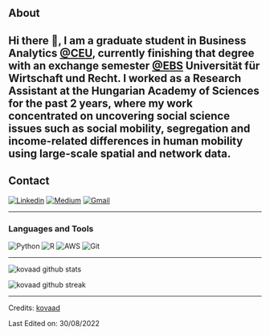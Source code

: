 ## About
Hi there 👋, I am a graduate student in Business Analytics [@CEU](https://www.ceu.edu), currently finishing that degree with an exchange semester [@EBS](https://www.ebs.edu/de) Universität für Wirtschaft und Recht. I worked as a Research Assistant at the Hungarian Academy of Sciences for the past 2 years, where my work concentrated on uncovering social science issues such as social mobility, segregation and income-related differences in human mobility using large-scale spatial and network data.
-------------------

## Contact
<a href="https://www.linkedin.com/in/ádám-józsef-kovács/">![Linkedin](https://img.shields.io/badge/LinkedIn-0077B5?style=for-the-badge&logo=linkedin&logoColor=white)</a> <a href="https://medium.com/@adamkovacs99">![Medium](https://img.shields.io/badge/Medium-12100E?style=for-the-badge&logo=medium&logoColor=white)</a> <a href="k.adam1999@gmail.com">![Gmail](https://img.shields.io/badge/Gmail-D14836?style=for-the-badge&logo=gmail&logoColor=white)</a>


-------------------

### Languages and Tools  
![Python](https://img.shields.io/badge/python-%2314354C.svg?style=for-the-badge&logo=python&logoColor=white) ![R](https://img.shields.io/badge/r-%23276DC3.svg?style=for-the-badge&logo=r&logoColor=white) ![AWS](https://img.shields.io/badge/AWS-%23FF9900.svg?style=for-the-badge&logo=amazon-aws&logoColor=white) ![Git](https://img.shields.io/badge/git-%23F05033.svg?style=for-the-badge&logo=git&logoColor=white)
  
-------------------
  
![kovaad github stats](https://github-readme-stats.vercel.app/api?username=kovaad&show_icons=true&theme=radical&count_private=true&include_all_commits=true)

![kovaad github streak](https://github-readme-streak-stats.herokuapp.com/?user=kovaad&theme=radical&include_all_commits=true&count_private=true)

 <div>
 
-----
Credits: [kovaad](https://github.com/kovaad)

Last Edited on: 30/08/2022
